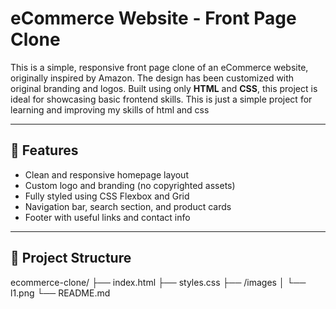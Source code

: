 # eCommerce Website - Front Page Clone

This is a simple, responsive front page clone of an eCommerce website, originally inspired by Amazon. The design has been customized with original branding and logos. Built using only **HTML** and **CSS**, this project is ideal for showcasing basic frontend skills.
This is just a simple project for learning and improving my skills of html and css

---

## 🚀 Features

- Clean and responsive homepage layout
- Custom logo and branding (no copyrighted assets)
- Fully styled using CSS Flexbox and Grid
- Navigation bar, search section, and product cards
- Footer with useful links and contact info

---

## 📁 Project Structure
ecommerce-clone/
├── index.html
├── styles.css
├── /images
│ └── l1.png
└── README.md

